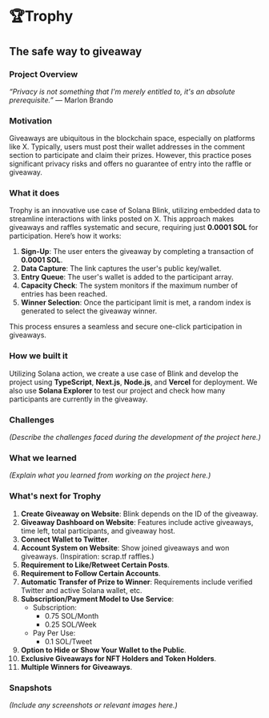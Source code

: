 # 🏆Trophy  
## The safe way to giveaway 

### Project Overview  
*“Privacy is not something that I'm merely entitled to, it's an absolute prerequisite.”* — Marlon Brando  

### Motivation  
Giveaways are ubiquitous in the blockchain space, especially on platforms like X. Typically, users must post their wallet addresses in the comment section to participate and claim their prizes. However, this practice poses significant privacy risks and offers no guarantee of entry into the raffle or giveaway.  

### What it does  
Trophy is an innovative use case of Solana Blink, utilizing embedded data to streamline interactions with links posted on X. This approach makes giveaways and raffles systematic and secure, requiring just **0.0001 SOL** for participation. Here’s how it works:  

1. **Sign-Up**: The user enters the giveaway by completing a transaction of **0.0001 SOL**.  
2. **Data Capture**: The link captures the user's public key/wallet.  
3. **Entry Queue**: The user's wallet is added to the participant array.  
4. **Capacity Check**: The system monitors if the maximum number of entries has been reached.  
5. **Winner Selection**: Once the participant limit is met, a random index is generated to select the giveaway winner.  

This process ensures a seamless and secure one-click participation in giveaways.  

### How we built it  
Utilizing Solana action, we create a use case of Blink and develop the project using **TypeScript**, **Next.js**, **Node.js**, and **Vercel** for deployment. We also use **Solana Explorer** to test our project and check how many participants are currently in the giveaway.  

### Challenges  
*(Describe the challenges faced during the development of the project here.)*  

### What we learned  
*(Explain what you learned from working on the project here.)*  

### What's next for Trophy  
1. **Create Giveaway on Website**: Blink depends on the ID of the giveaway.  
2. **Giveaway Dashboard on Website**: Features include active giveaways, time left, total participants, and giveaway host.  
3. **Connect Wallet to Twitter**.  
4. **Account System on Website**: Show joined giveaways and won giveaways. (Inspiration: scrap.tf raffles.)  
5. **Requirement to Like/Retweet Certain Posts**.  
6. **Requirement to Follow Certain Accounts**.  
7. **Automatic Transfer of Prize to Winner**: Requirements include verified Twitter and active Solana wallet, etc.  
8. **Subscription/Payment Model to Use Service**:  
   - Subscription:  
     - 0.75 SOL/Month  
     - 0.25 SOL/Week  
   - Pay Per Use:  
     - 0.1 SOL/Tweet  
9. **Option to Hide or Show Your Wallet to the Public**.  
10. **Exclusive Giveaways for NFT Holders and Token Holders**.  
11. **Multiple Winners for Giveaways**.  

### Snapshots  
*(Include any screenshots or relevant images here.)*  
